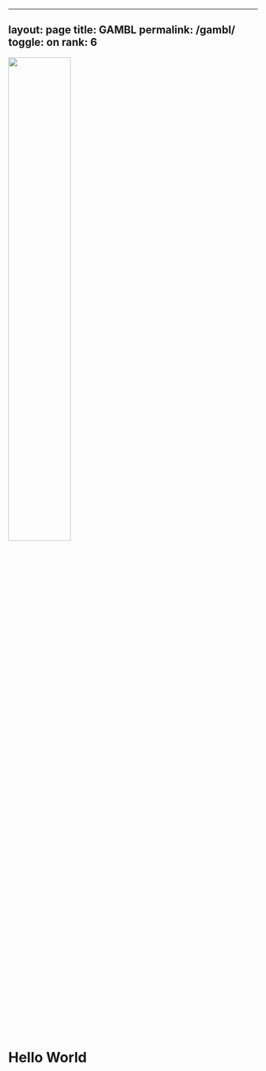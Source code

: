 
---
layout: page
title: GAMBL
permalink: /gambl/
toggle: on
rank: 6
---

<div style="margin-bottom: 50px;">
    <img class="float-right" width="50%" src="{{ 'projects/wordcloud.png' | prepend: site.images_dir | prepend: site.baseurl }}" />
</div>

<h1>Hello World</>
